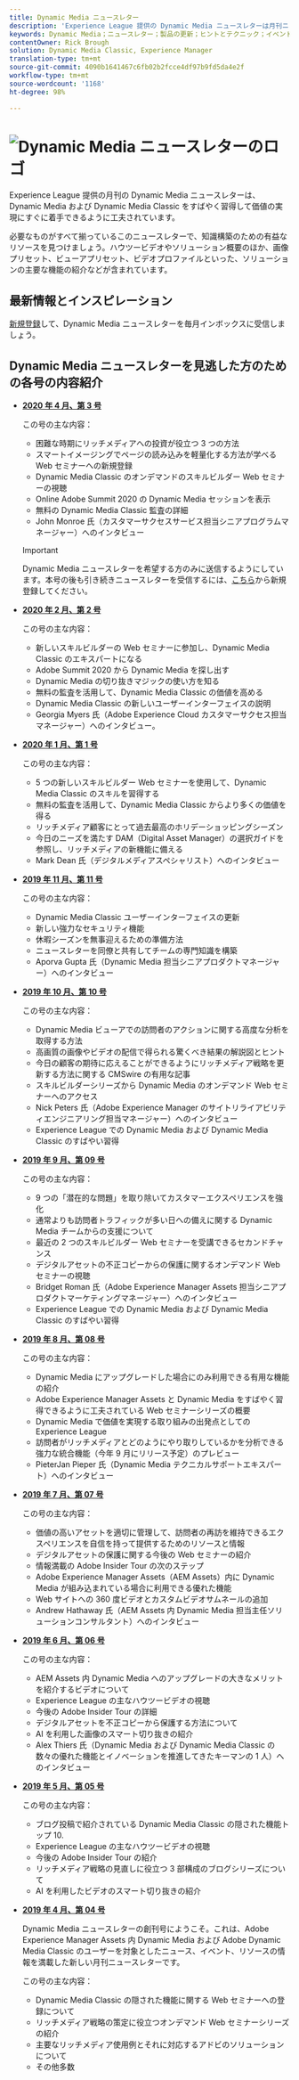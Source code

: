 ```yaml
---
title: Dynamic Media ニュースレター
description: 'Experience League 提供の Dynamic Media ニュースレターは月刊ニュースレターです。Dynamic Media および Dynamic Media Classic をすばやく習得して価値の実現にすぐに着手できるように工夫されています。必要なものがすべて揃っているこのニュースレターでは、知識構築のための有益なリソースを利用できます。ハウツービデオやソリューション概要のほか、画像プリセット、ビューアプリセット、ビデオプロファイルといった主要な機能の紹介などです。 '
keywords: Dynamic Media；ニュースレター；製品の更新；ヒントとテクニック；イベント；顧客の成功；ブログ；画像；ビデオ；機能
contentOwner: Rick Brough
solution: Dynamic Media Classic, Experience Manager
translation-type: tm+mt
source-git-commit: 4090b1641467c6fb02b2fcce4df97b9fd5da4e2f
workflow-type: tm+mt
source-wordcount: '1168'
ht-degree: 98%

---
```



# ![Dynamic Media ニュースレターのロゴ](/help/assets/assets/dynamic-media-newsletter-logo.png)

Experience League 提供の月刊の Dynamic Media ニュースレターは、Dynamic Media および Dynamic Media Classic をすばやく習得して価値の実現にすぐに着手できるように工夫されています。

必要なものがすべて揃っているこのニュースレターで、知識構築のための有益なリソースを見つけましょう。ハウツービデオやソリューション概要のほか、画像プリセット、ビューアプリセット、ビデオプロファイルといった、ソリューションの主要な機能の紹介などが含まれています。

## 最新情報とインスピレーション

[新規登録](https://www.adobe.com/subscription/dynamic-media-newsletter.html)して、Dynamic Media ニュースレターを毎月インボックスに受信しましょう。

## Dynamic Media ニュースレターを見逃した方のための各号の内容紹介

<!-- * **[May 2020, Issue 4](https://expleague.azureedge.net/assets/aem/Experience-Insider-vol.31.html)**

    In this issue:

    * What business continuity means in uncertain times.
    * Key takeaways from the first all-digital Adobe Summit.
    * Must-watch Experience Manager breakout sessions.
    * Summit customer spotlight: Under Armour.
    * Never miss an Experience Insider webinar.
    * Public sector spotlight: The urgent need for digital enrollment.
    * Look what’s new in Experience Manager Innovation.
    * Build your Experience Manager skills *live* with the Adobe pros.
    * Connect with the Adobe Experience Manager Community.
    * Fast-track your Adobe expertise with Adobe Experience League. -->

* **[2020 年 4 月、第 3 号](https://expleague.azureedge.net/assets/dynamic-media/Dynamic_Media_Newsletter_04_2020_April.html)**

   この号の主な内容：

   * 困難な時期にリッチメディアへの投資が役立つ 3 つの方法
   * スマートイメージングでページの読み込みを軽量化する方法が学べる Web セミナーへの新規登録
   * Dynamic Media Classic のオンデマンドのスキルビルダー Web セミナーの視聴
   * Online Adobe Summit 2020 の Dynamic Media セッションを表示
   * 無料の Dynamic Media Classic 監査の詳細
   * John Monroe 氏（カスタマーサクセスサービス担当シニアプログラムマネージャー）へのインタビュー

   >[!IMPORTANT]
   >
   >Dynamic Media ニュースレターを希望する方のみに送信するようにしています。本号の後も引き続きニュースレターを受信するには、[こちら](https://nam04.safelinks.protection.outlook.com/?url=http%3A%2F%2Ft.messages.adobe.com%2Fr%2F%3Fid%3Dha6c66e%2C266d7ba%2C26edbee&amp;data=02%7C01%7Crbrough%40adobe.com%7Ce0ec0f8dde0f4eb03d9c08d7e2173fd3%7Cfa7b1b5a7b34438794aed2c178decee1%7C0%7C0%7C637226461801398160&amp;sdata=3c1oREsqy%2FeDPKC3dd4IO9dXomQ1XbokaBAYQl8obrk%3D&amp;reserved=0)から新規登録してください。

* **[2020 年 2 月、第 2 号](https://expleague.azureedge.net/assets/dynamic-media/Dynamic_Media_Newsletter_02_2020_Feb.html)**

   この号の主な内容：

   * 新しいスキルビルダーの Web セミナーに参加し、Dynamic Media Classic のエキスパートになる
   * Adobe Summit 2020 から Dynamic Media を探し出す
   * Dynamic Media の切り抜きマジックの使い方を知る
   * 無料の監査を活用して、Dynamic Media Classic の価値を高める
   * Dynamic Media Classic の新しいユーザーインターフェイスの説明
   * Georgia Myers 氏（Adobe Experience Cloud カスタマーサクセス担当マネージャー）へのインタビュー。

* **[2020 年 1 月、第 1 号](https://expleague.azureedge.net/assets/dynamic-media/Dynamic_Media_Newsletter_01_2020_Jan.html)**

   この号の主な内容：

   * 5 つの新しいスキルビルダー Web セミナーを使用して、Dynamic Media Classic のスキルを習得する
   * 無料の監査を活用して、Dynamic Media Classic からより多くの価値を得る
   * リッチメディア顧客にとって過去最高のホリデーショッピングシーズン
   * 今日のニーズを満たす DAM（Digital Asset Manager）の選択ガイドを参照し、リッチメディアの新機能に備える
   * Mark Dean 氏（デジタルメディアスペシャリスト）へのインタビュー

* **[2019 年 11 月、第 11 号](https://expleague.azureedge.net/assets/dynamic-media/Dynamic_Media_Newsletter_11_2019_Nov.html)**

   この号の主な内容：

   * Dynamic Media Classic ユーザーインターフェイスの更新
   * 新しい強力なセキュリティ機能
   * 休暇シーズンを無事迎えるための準備方法
   * ニュースレターを同僚と共有してチームの専門知識を構築
   * Aporva Gupta 氏（Dynamic Media 担当シニアプロダクトマネージャー）へのインタビュー

* **[2019 年 10 月、第 10 号](https://expleague.azureedge.net/assets/dynamic-media/Dynamic_Media_Newsletter_10_2019_Oct.html)**

   この号の主な内容：

   * Dynamic Media ビューアでの訪問者のアクションに関する高度な分析を取得する方法
   * 高画質の画像やビデオの配信で得られる驚くべき結果の解説図とヒント
   * 今日の顧客の期待に応えることができるようにリッチメディア戦略を更新する方法に関する CMSwire の有用な記事
   * スキルビルダーシリーズから Dynamic Media のオンデマンド Web セミナーへのアクセス
   * Nick Peters 氏（Adobe Experience Manager のサイトリライアビリティエンジニアリング担当マネージャー）へのインタビュー
   * Experience League での Dynamic Media および Dynamic Media Classic のすばやい習得

* **[2019 年 9 月、第 09 号](https://expleague.azureedge.net/assets/dynamic-media/Dynamic_Media_Newsletter_09_2019_Sept.html)**

   この号の主な内容：

   * 9 つの「潜在的な問題」を取り除いてカスタマーエクスペリエンスを強化
   * 通常よりも訪問者トラフィックが多い日への備えに関する Dynamic Media チームからの支援について
   * 最近の 2 つのスキルビルダー Web セミナーを受講できるセカンドチャンス
   * デジタルアセットの不正コピーからの保護に関するオンデマンド Web セミナーの視聴
   * Bridget Roman 氏（Adobe Experience Manager Assets 担当シニアプロダクトマーケティングマネージャー）へのインタビュー
   * Experience League での Dynamic Media および Dynamic Media Classic のすばやい習得


* **[2019 年 8 月、第 08 号](https://expleague.azureedge.net/assets/dynamic-media/Dynamic_Media_Newsletter_08_2019_Aug.html)**

   この号の主な内容：

   * Dynamic Media にアップグレードした場合にのみ利用できる有用な機能の紹介
   * Adobe Experience Manager Assets と Dynamic Media をすばやく習得できるように工夫されている Web セミナーシリーズの概要
   * Dynamic Media で価値を実現する取り組みの出発点としての Experience League
   * 訪問者がリッチメディアとどのようにやり取りしているかを分析できる強力な統合機能（今年 9 月にリリース予定）のプレビュー
   * PieterJan Pieper 氏（Dynamic Media テクニカルサポートエキスパート）へのインタビュー


* **[2019 年 7 月、第 07 号](https://expleague.azureedge.net/assets/dynamic-media/Dynamic_Media_Newsletter_07_2019_July.html)**

   この号の主な内容：

   * 価値の高いアセットを適切に管理して、訪問者の再訪を維持できるエクスペリエンスを自信を持って提供するためのリソースと情報
   * デジタルアセットの保護に関する今後の Web セミナーの紹介
   * 情報満載の Adobe Insider Tour の次のステップ
   * Adobe Experience Manager Assets（AEM Assets）内に Dynamic Media が組み込まれている場合に利用できる優れた機能
   * Web サイトへの 360 度ビデオとカスタムビデオサムネールの追加
   * Andrew Hathaway 氏（AEM Assets 内 Dynamic Media 担当主任ソリューションコンサルタント）へのインタビュー

* **[2019 年 6 月、第 06 号](https://expleague.azureedge.net/assets/dynamic-media/Dynamic_Media_Newsletter_06_2019_June.html)**

   この号の主な内容：

   * AEM Assets 内 Dynamic Media へのアップグレードの大きなメリットを紹介するビデオについて
   * Experience League の主なハウツービデオの視聴
   * 今後の Adobe Insider Tour の詳細
   * デジタルアセットを不正コピーから保護する方法について
   * AI を利用した画像のスマート切り抜きの紹介
   * Alex Thiers 氏（Dynamic Media および Dynamic Media Classic の数々の優れた機能とイノベーションを推進してきたキーマンの 1 人）へのインタビュー

* **[2019 年 5 月、第 05 号](https://expleague.azureedge.net/assets/dynamic-media/Dynamic_Media_Newsletter_05_2019_May.html)**

   この号の主な内容：

   * ブログ投稿で紹介されている Dynamic Media Classic の隠された機能トップ 10.
   * Experience League の主なハウツービデオの視聴
   * 今後の Adobe Insider Tour の紹介
   * リッチメディア戦略の見直しに役立つ 3 部構成のブログシリーズについて
   * AI を利用したビデオのスマート切り抜きの紹介

* **[2019 年 4 月、第 04 号](https://expleague.azureedge.net/assets/dynamic-media/Dynamic_Media_Newsletter_04_2019_April.html)**

   Dynamic Media ニュースレターの創刊号にようこそ。これは、Adobe Experience Manager Assets 内 Dynamic Media および Adobe Dynamic Media Classic のユーザーを対象としたニュース、イベント、リソースの情報を満載した新しい月刊ニュースレターです。

   この号の主な内容：
   * Dynamic Media Classic の隠された機能に関する Web セミナーへの登録について
   * リッチメディア戦略の策定に役立つオンデマンド Web セミナーシリーズの紹介
   * 主要なリッチメディア使用例とそれに対応するアドビのソリューションについて
   * その他多数